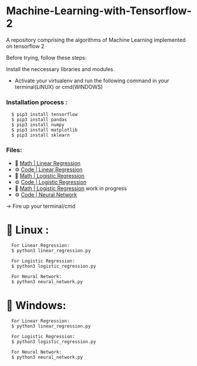 # Machine-Learning-with-Tensorflow-2
A repository comprising the algorithms of Machine Learning 
implemented on tensorflow 2

Before trying, follow these steps:

  Install the neccessary libraries and modules
   - Activate your virtualenv and run the following command in your terminal(LINUX) or cmd(WINDOWS)
 
  ###  Installation process :     
  
      $ pip3 install tensorflow
      $ pip3 install pandas
      $ pip3 install numpy
      $ pip3 install matplotlib
      $ pip3 install sklearn
      
  ### Files:
   - 📗 [Math | Linear Regression](machine_learning/docs/linear_regression.pdf)
   - ⚙️ [Code | Linear Regression](machine_learning/linear_regression.py)
   - 📗 [Math | Logistic Regression](machine_learning/docs/logistic_regression.pdf)
   - ⚙️ [Code | Logistic Regression](machine_learning/logistic_regression.py)
   - 📗 [Math | Logistic Regression](machine_learning/docs/neural_network.pdf) work in progress
   - ⚙️ [Code | Neural Network](machine_learning/neural_network.py)
  
  -> Fire up your terminal/cmd
   
   # 🤖 Linux :
      
      For Linear Regression:
      $ python3 linear_regression.py
      
      For Logistic Regression:
      $ python3 logistic_regression.py
      
      For Neural Network:
      $ python3 neural_network.py
  
  
  # 🤖 Windows:
  
      For Linear Regression:
      $ python3 linear_regression.py
      
      For Logistic Regression:
      $ python3 logistic_regression.py
      
      For Neural Network:
      $ python3 neural_network.py
